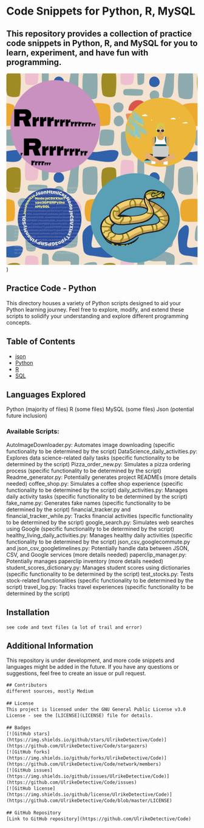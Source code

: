 <h1>Code Snippets for Python, R, MySQL</h1>

<h2>This repository provides a collection of practice code snippets in Python, R, and MySQL for you to learn, experiment, and have fun with programming.</h2>


![head_picture](https://github.com/UlrikeDetective/code/blob/main/other_files/head.png))

## Practice Code - Python

This directory houses a variety of Python scripts designed to aid your Python learning journey. Feel free to explore, modify, and extend these scripts to solidify your understanding and explore different programming concepts.

## Table of Contents
- [json](https://github.com/UlrikeDetective/code/tree/main/json)
- [Python](https://github.com/UlrikeDetective/code/tree/main/Python)
- [R](https://github.com/UlrikeDetective/code/tree/main/R)
- [SQL](https://github.com/UlrikeDetective/code/tree/main/SQL)


## Languages Explored

Python (majority of files)
R (some files)
MySQL (some files)
Json (potential future inclusion)

### Available Scripts:

AutoImageDownloader.py: Automates image downloading (specific functionality to be determined by the script)
DataScience_daily_activities.py: Explores data science-related daily tasks (specific functionality to be determined by the script)
Pizza_order_new.py: Simulates a pizza ordering process (specific functionality to be determined by the script)
Readme_generator.py: Potentially generates project READMEs (more details needed)
coffee_shop.py: Simulates a coffee shop experience (specific functionality to be determined by the script)
daily_activities.py: Manages daily activity tasks (specific functionality to be determined by the script)
fake_name.py: Generates fake names (specific functionality to be determined by the script)
financial_tracker.py and financial_tracker_while.py: Tracks financial activities (specific functionality to be determined by the script)
google_search.py: Simulates web searches using Google (specific functionality to be determined by the script)
healthy_living_daily_activities.py: Manages healthy daily activities (specific functionality to be determined by the script)
json_csv_googlecommute.py and json_csv_googletimelines.py: Potentially handle data between JSON, CSV, and Google services (more details needed)
paperclip_manager.py: Potentially manages paperclip inventory (more details needed)
student_scores_dictionary.py: Manages student scores using dictionaries (specific functionality to be determined by the script)
test_stocks.py: Tests stock-related functionalities (specific functionality to be determined by the script)
travel_log.py: Tracks travel experiences (specific functionality to be determined by the script)


## Installation
```
see code and text files (a lot of trail and error)
```

## Additional Information

This repository is under development, and more code snippets and languages might be added in the future.
If you have any questions or suggestions, feel free to create an issue or pull request.
```
## Contributors
different sources, mostly Medium

## License
This project is licensed under the GNU General Public License v3.0 License - see the [LICENSE](LICENSE) file for details.

## Badges
[![GitHub stars](https://img.shields.io/github/stars/UlrikeDetective/Code)](https://github.com/UlrikeDetective/Code/stargazers) 
[![GitHub forks](https://img.shields.io/github/forks/UlrikeDetective/Code)](https://github.com/UlrikeDetective/Code/network/members)
[![GitHub issues](https://img.shields.io/github/issues/UlrikeDetective/Code)](https://github.com/UlrikeDetective/Code/issues) 
[![GitHub license](https://img.shields.io/github/license/UlrikeDetective/Code)](https://github.com/UlrikeDetective/Code/blob/master/LICENSE)

## GitHub Repository
[Link to GitHub repository](https://github.com/UlrikeDetective/Code)
